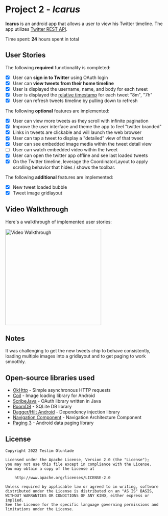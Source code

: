 # Project 2 - *Icarus*

**Icarus** is an android app that allows a user to view his Twitter timeline. The app utilizes [Twitter REST API](https://dev.twitter.com/rest/public).

Time spent: **24** hours spent in total

## User Stories

The following **required** functionality is completed:

- [x] User can **sign in to Twitter** using OAuth login
- [x]	User can **view tweets from their home timeline**
- [x] User is displayed the username, name, and body for each tweet
- [x] User is displayed the [relative timestamp](https://gist.github.com/nesquena/f786232f5ef72f6e10a7) for each tweet "8m", "7h"
- [x] User can refresh tweets timeline by pulling down to refresh

The following **optional** features are implemented:

- [x] User can view more tweets as they scroll with infinite pagination
- [x] Improve the user interface and theme the app to feel "twitter branded"
- [x] Links in tweets are clickable and will launch the web browser
- [x] User can tap a tweet to display a "detailed" view of that tweet
- [x] User can see embedded image media within the tweet detail view
- [ ] User can watch embedded video within the tweet
- [x] User can open the twitter app offline and see last loaded tweets
- [x] On the Twitter timeline, leverage the CoordinatorLayout to apply scrolling behavior that hides / shows the toolbar.

The following **additional** features are implemented:

- [x] New tweet loaded bubble
- [x] Tweet image gridlayout

## Video Walkthrough

Here's a walkthrough of implemented user stories:

<img src='https://github.com/ogtega/icarus/blob/3af5f48c0a7b0e1da069658003614f835e1a5e3e/icarus.gif?raw=true' title='Video Walkthrough' width='300' alt='Video Walkthrough' />

## Notes

It was challenging to get the new tweets chip to behave consistently, loading multiple images into a gridlayout and to get paging to work smoothly.

## Open-source libraries used

- [OkHttp](https://square.github.io/okhttp/) - Simple asynchronous HTTP requests
- [Coil](https://coil-kt.github.io/coil/) - Image loading library for Android
- [ScribeJava](https://github.com/scribejava/scribejava) - OAuth library written in Java
- [RoomDB](https://developer.android.com/training/data-storage/room) - SQLite DB library
- [Dagger/Hilt Android](https://developer.android.com/training/dependency-injection/hilt-android) - Dependency injection library
- [Navigation Component](https://developer.android.com/guide/navigation/navigation-getting-started) - Navigation Architecture Component
- [Paging 3](https://developer.android.com/topic/libraries/architecture/paging/v3-overview) - Android data paging library


## License

    Copyright 2022 Teslim Olunlade

    Licensed under the Apache License, Version 2.0 (the "License");
    you may not use this file except in compliance with the License.
    You may obtain a copy of the License at

        http://www.apache.org/licenses/LICENSE-2.0

    Unless required by applicable law or agreed to in writing, software
    distributed under the License is distributed on an "AS IS" BASIS,
    WITHOUT WARRANTIES OR CONDITIONS OF ANY KIND, either express or implied.
    See the License for the specific language governing permissions and
    limitations under the License.
